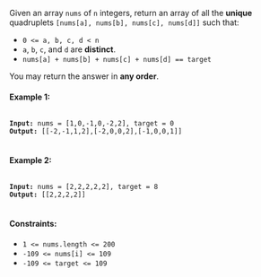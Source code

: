 Given an array `nums` of `n` integers, return an array of all the **unique** quadruplets `[nums[a], nums[b], nums[c], nums[d]]` such that:

- `0 <= a, b, c, d < n`
- `a`, `b`, `c`, and `d` are **distinct**.
- `nums[a] + nums[b] + nums[c] + nums[d] == target`

You may return the answer in **any order**.
 

#### Example 1:

<pre>
<code>
<b>Input:</b> nums = [1,0,-1,0,-2,2], target = 0
<b>Output:</b> [[-2,-1,1,2],[-2,0,0,2],[-1,0,0,1]]
</code>
</pre>

#### Example 2:

<pre>
<code>
<b>Input:</b> nums = [2,2,2,2,2], target = 8
<b>Output:</b> [[2,2,2,2]]
</code>
</pre>
 

#### Constraints:

- `1 <= nums.length <= 200`
- `-109 <= nums[i] <= 109`
- `-109 <= target <= 109`
